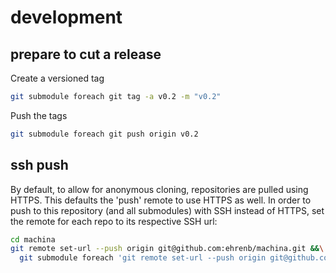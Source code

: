 # development

## prepare to cut a release

Create a versioned tag

```bash
git submodule foreach git tag -a v0.2 -m "v0.2"
```

Push the tags

```bash
git submodule foreach git push origin v0.2
```

## ssh push

By default, to allow for anonymous cloning, repositories are pulled using HTTPS.  This defaults the 'push' remote to use HTTPS as well.  In order to push to this repository (and all submodules) with SSH instead of HTTPS, set the remote for each repo to its respective SSH url:

```bash
cd machina
git remote set-url --push origin git@github.com:ehrenb/machina.git &&\
  git submodule foreach 'git remote set-url --push origin git@github.com:ehrenb/${name##*/}.git'
```
